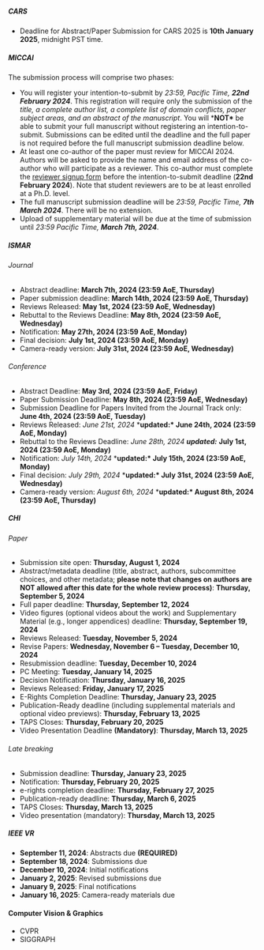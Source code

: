 ##### CARS

+ Deadline for Abstract/Paper Submission for CARS 2025 is **10th January 2025**, midnight PST time. 



##### MICCAI

The submission process will comprise two phases:

- You will register your intention-to-submit by *23:59, Pacific Time, **22nd February 2024***. This registration will require only the submission of the *title, a complete author list, a complete list of domain conflicts, paper subject areas, and an abstract of the manuscript*. You will ***NOT\*** be able to submit your full manuscript without registering an  intention-to-submit. Submissions can be edited until the deadline and  the full paper is not required before the full manuscript submission  deadline below.
- At least one co-author of the paper must review for  MICCAI 2024. Authors will be asked to provide the name and email address of the co-author who will participate as a reviewer. This co-author  must complete the [reviewer signup form](https://www.surveymonkey.com/r/MICCAI2024ReviewerApplication) before the intention-to-submit deadline (**22nd February 2024**). Note that student reviewers are to be at least enrolled at a Ph.D. level.
- The full manuscript submission deadline will be *23:59, Pacific Time, **7th March 2024***. There will be no extension.
- Upload of supplementary material will be due at the time of submission until *23:59 Pacific Time, **March 7th, 2024***.



##### ISMAR 

###### Journal

+ Abstract deadline: **March 7th, 2024 (23:59 AoE, Thursday)**
+ Paper submission deadline: **March 14th, 2024 (23:59 AoE, Thursday)**
+ Reviews Released: **May 1st, 2024 (23:59 AoE, Wednesday)**
+ Rebuttal to the Reviews Deadline: **May 8th, 2024 (23:59 AoE, Wednesday)**
+ Notification: **May 27th, 2024 (23:59 AoE, Monday)**
+ Final decision: **July 1st, 2024 (23:59 AoE, Monday)**
+ Camera-ready version: **July 31st, 2024 (23:59 AoE, Wednesday)**

###### Conference

- Abstract Deadline: **May 3rd, 2024 (23:59 AoE, Friday)**
- Paper Submission Deadline: **May 8th, 2024 (23:59 AoE, Wednesday)**
- Submission Deadline for Papers Invited from the Journal Track only: **June 4th, 2024 (23:59 AoE, Tuesday)**
- Reviews Released: *June 21st, 2024* ***updated:\* June 24th, 2024 (23:59 AoE, Monday)**
- Rebuttal to the Reviews Deadline: *June 28th, 2024* ***updated:*** **July 1st, 2024 (23:59 AoE, Monday)**
- Notification: *July 14th, 2024* ***updated:\* July 15th, 2024 (23:59 AoE, Monday)**
- Final decision: *July 29th, 2024* ***updated:\* July 31st, 2024 (23:59 AoE, Wednesday)**
- Camera-ready version: *August 6th, 2024* ***updated:\* August 8th, 2024 (23:59 AoE, Thursday)**



##### CHI

###### Paper

- Submission site open: **Thursday, August 1, 2024**
- Abstract/metadata deadline (title, abstract, authors, subcommittee choices, and other metadata; **please note that changes on authors are NOT allowed after this date for the whole review process)**: **Thursday, September 5, 2024**
- Full paper deadline: **Thursday, September 12, 2024**
- Video figures (optional videos about the work) and Supplementary Material (e.g., longer appendices) deadline: **Thursday, September 19, 2024**
- Reviews Released: **Tuesday, November 5, 2024**
- Revise Papers: **Wednesday, November 6 – Tuesday, December 10, 2024**
- Resubmission deadline: **Tuesday, December 10, 2024**
- PC Meeting: **Tuesday, January 14, 2025**
- Decision Notification: **Thursday, January 16, 2025**
- Reviews Released: **Friday, January 17, 2025**
- E-Rights Completion Deadline: **Thursday, January 23, 2025**
- Publication-Ready deadline (including supplemental materials and optional video previews): **Thursday, February 13, 2025**
- TAPS Closes: **Thursday, February 20, 2025**
- Video Presentation Deadline **(Mandatory)**: **Thursday, March 13, 2025**

###### Late breaking

- Submission deadline: **Thursday, January 23, 2025**
- Notification: **Thursday, February 20, 2025**
- e-rights completion deadline: **Thursday, February 27, 2025**
- Publication-ready deadline: **Thursday, March 6, 2025**
- TAPS Closes: **Thursday, March 13, 2025**
- Video presentation (mandatory): **Thursday, March 13, 2025**



##### IEEE VR

+ **September 11, 2024**:   Abstracts due **(REQUIRED)**
+ **September 18, 2024**:   Submissions due
+ **December 10, 2024**:   Initial notifications
+ **January 2, 2025**:   Revised submissions due
+ **January 9, 2025**:    Final notifications
+ **January 16, 2025**:    Camera-ready materials due



#### Computer Vision & Graphics

+ CVPR
+ SIGGRAPH